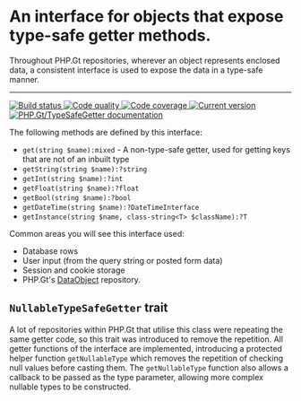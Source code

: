 An interface for objects that expose type-safe getter methods.
==============================================================

Throughout PHP.Gt repositories, wherever an object represents enclosed data, a consistent interface is used to expose the data in a type-safe manner.

***

<a href="https://github.com/PhpGt/TypeSafeGetter/actions" target="_blank">
	<img src="https://badge.status.php.gt/typesafegetter-build.svg" alt="Build status" />
</a>
<a href="https://scrutinizer-ci.com/g/PhpGt/TypeSafeGetter" target="_blank">
	<img src="https://badge.status.php.gt/typesafegetter-quality.svg" alt="Code quality" />
</a>
<a href="https://app.codecov.io/gh/PhpGt/TypeSafeGetter" target="_blank">
    <img src="https://badge.status.php.gt/typesafegetter-coverage.svg" alt="Code coverage" />
</a>
<a href="https://packagist.org/packages/PhpGt/TypeSafeGetter" target="_blank">
	<img src="https://badge.status.php.gt/typesafegetter-version.svg" alt="Current version" />
</a>
<a href="https://www.php.gt/typesafegetter" target="_blank">
	<img src="https://badge.status.php.gt/typesafegetter-docs.svg" alt="PHP.Gt/TypeSafeGetter documentation" />
</a>

The following methods are defined by this interface:

+ `get(string $name):mixed` - A non-type-safe getter, used for getting keys that are not of an inbuilt type
+ `getString(string $name):?string`
+ `getInt(string $name):?int`
+ `getFloat(string $name):?float`
+ `getBool(string $name):?bool`
+ `getDateTime(string $name):?DateTimeInterface`
+ `getInstance(string $name, class-string<T> $className):?T`

Common areas you will see this interface used:

+ Database rows
+ User input (from the query string or posted form data)
+ Session and cookie storage
+ PHP.Gt's [DataObject](https://www.php.gt/dataobject) repository.

`NullableTypeSafeGetter` trait
------------------------------

A lot of repositories within PHP.Gt that utilise this class were repeating the same getter code, so this trait was introduced to remove the repetition. All getter functions of the interface are implemented, introducing a protected helper function `getNullableType` which removes the repetition of checking null values before casting them. The `getNullableType` function also allows a callback to be passed as the type parameter, allowing more complex nullable types to be constructed.
